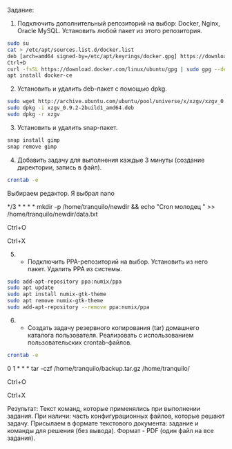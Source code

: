 Задание:
1. Подключить дополнительный репозиторий на выбор: Docker, Nginx, Oracle MySQL. Установить любой пакет из этого репозитория.
```bash
sudo su
cat > /etc/apt/sources.list.d/docker.list
deb [arch=amd64 signed-by=/etc/apt/keyrings/docker.gpg] https://download.docker.com/linux/ubuntu jammy stable
Ctrl+D
curl -fsSL https://download.docker.com/linux/ubuntu/gpg | sudo gpg --dearmor -o /etc/apt/trusted.gpg.d/docker.gpg
apt install docker-ce
```
2. Установить и удалить deb-пакет с помощью dpkg.
```bash
sudo wget http://archive.ubuntu.com/ubuntu/pool/universe/x/xzgv/xzgv_0.9.2-2build1_amd64.deb
sudo dpkg -i xzgv_0.9.2-2build1_amd64.deb
sudo dpkg -r xzgv
```
3. Установить и удалить snap-пакет.
```bash
snap install gimp 
snap remove gimp
```
4. Добавить задачу для выполнения каждые 3 минуты (создание директории, запись в файл). 
```bash
crontab -e
```
Выбираем редактор. Я выбрал nano

*/3 * * * * mkdir -p /home/tranquilo/newdir && echo "Cron молодец " >> /home/tranquilo/newdir/data.txt

Ctrl+O

Ctrl+X

5. * Подключить PPA-репозиторий на выбор. Установить из него пакет. Удалить PPA из системы.
```bash
sudo add-apt-repository ppa:numix/ppa
sudo apt update
sudo apt install numix-gtk-theme
sudo apt remove numix-gtk-theme
sudo add-apt-repository --remove ppa:numix/ppa
```
6. * Создать задачу резервного копирования (tar) домашнего каталога пользователя. Реализовать с использованием пользовательских crontab-файлов.
```bash
crontab -e
```
0 1 * * * tar -czf /home/tranquilo/backup.tar.gz /home/tranquilo/

Ctrl+O

Ctrl+X

Результат:
Текст команд, которые применялись при выполнении задания. При наличи: часть конфигурационных файлов, которые решают задачу. Присылаем в формате текстового документа: задание и команды для решения (без вывода). Формат - PDF (один файл на все задания).